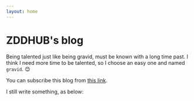 ```yaml
---
layout: home
---
```


ZDDHUB's blog
=============

Being talented just like being gravid, must be known with a long time past. I think I need more time to be talented, so I choose an easy one and named `gravid`. 😊

You can subscribe this blog from [this link](/feed.xml).

I still write something, as below:
